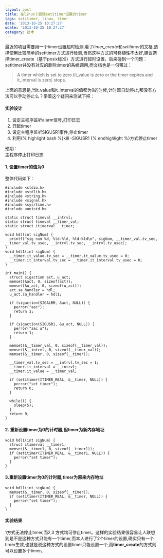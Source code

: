 ```yaml
---
layout: post
title: 在linux下删除setitimer设置的timer
tags: setitimer, linux, timer
date: '2013-10-25 10:27:27'
udate: '2013-10-25 10:27:27'
category: 技术
---
```

  
最近的项目需要用一个timer设置超时检测,看了*timer_create*和*setitimer*的文档,选择使用比较简单的setitimer方式进行检测,当然这种方式的可移植性不太好,建议选择timer_create（基于posix标准）方式进行超时设置。后来碰到一个问题：setitimer并没有对应的删除timer的系统调用,而文档也是一句带过：  

> A timer which is set to zero (it_value is zero or the timer expires and  it_interval is zero) stops.  

上面的意思是,当it_value和it_interval的值都为0的时候,计时器自动停止,那没有方法可以手动停止么？带着这个疑问来测试下把：  
  
#### 实验设计  
1. 设定主程序监听alarm信号,打印日志  
2. 开起timer  
3. 设定主程序监听SIGUSR1事件,停止timer
4. 利用{% highlight bash %}kill -SIGUSR1 <pid> {% endhighlight %}方式停止timer  
  
预期：  
主程序停止打印日志
  
#### 1. 设置timer的值为0  
整体代码如下：  

    #include <stdio.h>
    #include <stdlib.h>
    #include <string.h>
    #include <signal.h>
    #include <sys/time.h>
    #include <unistd.h>

    static struct timeval __intrvl;
    static struct timeval __timer_val;
    static struct itimerval __timer;

    void hdl(int sigNum) {
      printf("sig num %d, %ld-%ld, %ld-%ld\n", sigNum, __timer_val.tv_sec, __timer_val.tv_usec, __intrvl.tv_sec, __intrvl.tv_usec);
    }
    void hdl1(int sigNum) {
      __timer.it_value.tv_sec = __timer.it_value.tv_usec = 0;
      __timer.it_interval.tv_sec = __timer.it_interval.tv_usec = 0;
    }

    int main() {
      struct sigaction act, u_act;
      memset(&act, 0, sizeof(act));
      memset(&u_act, 0, sizeof(u_act));
      act.sa_handler = hdl;
      u_act.sa_handler = hdl1;

      if (sigaction(SIGALRM, &act, NULL)) {
        perror("aac");
        return 1;
      }

      if (sigaction(SIGUSR1, &u_act, NULL)) {
        perror("aac u");
        return 1;
      }

      memset(&__timer_val, 0, sizeof(__timer_val));
      memset(&__intrvl, 0, sizeof(__timer_val));
      memset(&__timer, 0, sizeof(__timer));

      __timer_val.tv_sec = __intrvl.tv_sec = 1;
      __timer.it_interval = __intrvl;
      __timer.it_value = __timer_val;

      if (setitimer(ITIMER_REAL, &__timer, NULL)) {
        perror("set timer");
        return 0;
      }

      while(1) {
        sleep(5);
      }
      return 0;
    }

#### 2. 重新设置timer为0的计时器,但timer为新内存地址
    void hdl1(int sigNum) {
      struct itimerval __timer1;
      memset(&__timer1, 0, sizeof(__timer1));
      if (setitimer(ITIMER_REAL, &__timer1, NULL)) {
        perror("set timer");
      }
    }

#### 3.重新设置timer为0的计时器,timer为原来内存地址
    void hdl1(int sigNum) {
      memset(&__timer, 0, sizeof(__timer));
      if (setitimer(ITIMER_REAL, &__timer, NULL)) {
        perror("set timer");
      }
    }
  
#### 实验结果  
1方式无法停止timer,而2,3 方式均可停止timer。这样的实验结果很容易让人联想到是不是这种方式只能有一个timer,而本人进行了2个timer的设置,确实只有一个timer生效,也就是说这种方式的设置timer只能设置一个,而**timer_create**的方式则可以设置多个timer。
